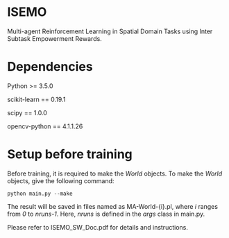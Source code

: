 # ISEMO
Multi-agent Reinforcement Learning in Spatial Domain Tasks using Inter Subtask Empowerment Rewards.

# Dependencies
Python >= 3.5.0

scikit-learn == 0.19.1

scipy == 1.0.0

opencv-python == 4.1.1.26

# Setup before training
Before training, it is required to make the _World_ objects. To make the _World_ objects, give the following command: 

`python main.py --make` 

The result will be saved in files named as MA-World-{i}.pl, where _i_ ranges from _0_ to _nruns-1_. Here, _nruns_ is defined in the _args_ class in main.py.


Please refer to ISEMO_SW_Doc.pdf for details and instructions.
